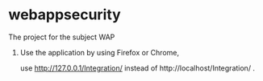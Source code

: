 # webappsecurity
The project for the subject WAP

1. Use the application by using Firefox or Chrome,
	
   use http://127.0.0.1/Integration/ instead of http://localhost/Integration/ .
